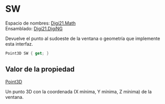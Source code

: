 # SW

Espacio de nombres: [Digi21.Math](../../../)  
Ensamblado: [Digi21.DigiNG](../../../../)

Devuelve el punto al sudoeste de la ventana o geometría que implemente esta interfaz.

```csharp
Point3D SW { get; }
```

## Valor de la propiedad

[Point3D](../../../clases/point3d.md)

Un punto 3D con la coordenada \(X mínima, Y mínima, Z mínima\) de la ventana.

